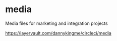 media
=====

Media files for marketing and integration projects

https://layervault.com/dannykingme/circleci/media
